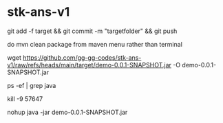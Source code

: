 # stk-ans-v1

git add -f target && git commit -m "targetfolder" && git push

do mvn clean package from maven menu rather than terminal

wget https://github.com/gg-gg-codes/stk-ans-v1/raw/refs/heads/main/target/demo-0.0.1-SNAPSHOT.jar -O demo-0.0.1-SNAPSHOT.jar

ps -ef | grep java

kill -9  57647

nohup java -jar demo-0.0.1-SNAPSHOT.jar 



